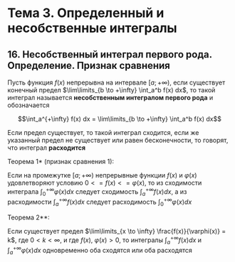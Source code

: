 # Тема 3. Определенный и несобственные интегралы

## 16. Несобственный интеграл первого рода. Определение. Признак сравнения

Пусть функция $f(x)$ непрерывна на интервале $[a; +\infty)$, если существует конечный предел $\lim\limits_{b \to +\infty} \int_a^b f(x) dx$, то такой интеграл называется **несобственным интегралом первого рода** и обозначается 

$$\int_a^{+\infty} f(x) dx = \lim\limits_{b \to +\infty} \int_a^b f(x) dx$$

Если предел существует, то такой интеграл сходится, если же указанный предел не существует или равен бесконечности, то говорят, что интеграл **расходится**

Теорема 1* (признак сравнения 1):

Если на промежутке $[a; +\infty)$ непрерывные функции $f(x)$ и $\varphi(х)$ удовлетворяют условию $0 <= f(x) <= \varphi(х)$, то из сходимости интеграла $\int_0^{+\infty} \varphi(x) dx$ следует сходимость $\int_a^{+\infty} f(x) dx$, а из расходимости $\int_a^{+\infty} f(x) dx$ следует расходимость $\int_0^{+\infty} \varphi(x) dx$

Теорема 2**:

Если существует предел $\lim\limits_{x \to \infty} \frac{f(x)}{\varphi(х)} = k$, где $0 < k < \infty$, и где $f(x)$, $\varphi(х) > 0$, то интегралы $\int_a^{+\infty} f(x) dx$ и $\int_a^{+\infty} \varphi(x) dx$ одновременно оба сходятся или оба расходятся